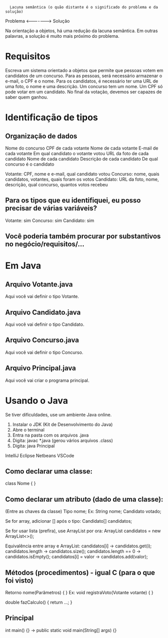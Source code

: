       Lacuna semântica (o quão distante é o significado do problema e da solução)
Problema <-------> Solução

Na orientação a objetos, há uma redução da lacuna semântica. Em outras palavras, a solução é muito mais próximo do problema.

# Requisitos

Escreva um sistema orientado a objetos que permite que pessoas votem em candidatos de um concurso. Para as pessoas, será necessário armazenar o e-mail, o CPF e o nome. Para os candidatos, é necessário ter uma URL de uma foto, o nome e uma descrição. Um concurso tem um nome. Um CPF só pode votar em um candidato. No final da votação, devemos ser capazes de saber quem ganhou.

# Identificação de tipos

## Organização de dados

Nome do concurso
CPF de cada votante
Nome de cada votante
E-mail de cada votante
Em qual candidato o votante votou
URL da foto de cada candidato
Nome de cada candidato
Descrição de cada candidato
De qual concurso é o candidato

Votante: CPF, nome e e-mail, qual candidato votou
Concurso: nome, quais candidatos, votantes, quais foram os votos
Candidato: URL da foto, nome, descrição, qual concurso, quantos votos recebeu

## Para os tipos que eu identifiquei, eu posso precisar de várias variáveis?

Votante: sim
Concurso: sim
Candidato: sim

## Você poderia também procurar por substantivos no negócio/requisitos/...

# Em Java

## Arquivo Votante.java

Aqui você vai definir o tipo Votante.

## Arquivo Candidato.java

Aqui você vai definir o tipo Candidato.

## Arquivo Concurso.java

Aqui você vai definir o tipo Concurso.

## Arquivo Principal.java

Aqui você vai criar o programa principal.

# Usando o Java

Se tiver dificuldades, use um ambiente Java online.

1. Instalar o JDK (Kit de Desenvolvimento do Java)
2. Abre o terminal
3. Entra na pasta com os arquivos .java
4. Digita: javac *.java (gerou vários arquivos .class)
5. Digita: java Principal

IntelliJ
Eclipse
Netbeans
VSCode

## Como declarar uma classe:
class Nome {
}

## Como declarar um atributo (dado de uma classe):
(Entre as chaves da classe)
Tipo nome;
Ex:
String nome;
Candidato votado;

Se for array, adicionar [] após o tipo:
Candidato[] candidatos;

Se for usar lista (prefira), use ArrayList por ora:
ArrayList<Candidato> candidatos = new ArrayList<>();

Equivalência entre array e ArrayList:
candidatos[i] -> candidatos.get(i);
candidatos.length -> candidatos.size();
candidatos.length == 0 -> candidatos.isEmpty();
candidatos[i] = valor -> candidatos.add(valor);

## Métodos (procedimentos) - igual C (para o que foi visto)
Retorno nome(Parâmetros) {
}
Ex:
void registraVoto(Votante votante) {
}

double fazCalculo() {
    return ...;
}

## Principal
int main() {} -> public static void main(String[] args) {}